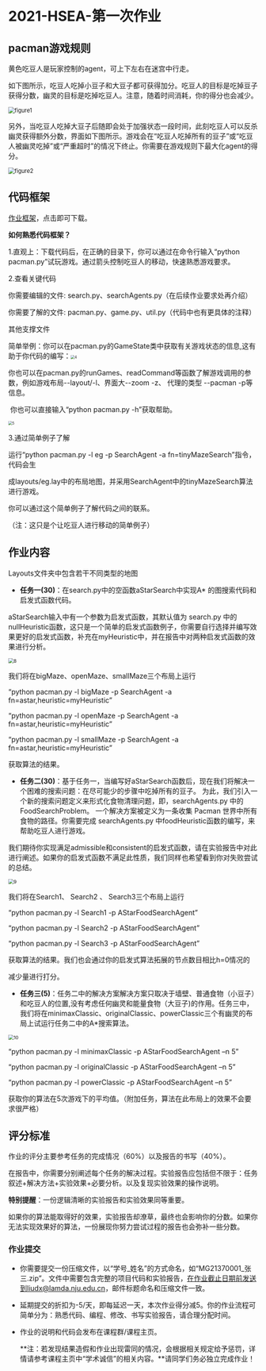 

# 2021-HSEA-第一次作业

## pacman游戏规则

黄色吃豆人是玩家控制的agent，可上下左右在迷宫中行走。

如下图所示，吃豆人吃掉小豆子和大豆子都可获得加分。吃豆人的目标是吃掉豆子获得分数，幽灵的目标是吃掉吃豆人。注意，随着时间消耗，你的得分也会减少。

<img src=".\figure1.png" alt="figure1" style="zoom:80%;" />

另外，当吃豆人吃掉大豆子后随即会处于加强状态一段时间，此刻吃豆人可以反杀幽灵获得额外分数，界面如下图所示。游戏会在“吃豆人吃掉所有的豆子”或“吃豆人被幽灵吃掉”或“严重超时”的情况下终止。你需要在游戏规则下最大化agent的得分。

<img src=".\figure2.png" alt="figure2" style="zoom:80%;" />

## 代码框架

[作业框架](http://www.lamda.nju.edu.cn/HSEA21/homework/hw1.rar)，点击即可下载。

**如何熟悉代码框架？**

1.直观上：下载代码后，在正确的目录下，你可以通过在命令行输入“python pacman.py”试玩游戏。通过箭头控制吃豆人的移动，快速熟悉游戏要求。

2.查看关键代码

你需要编辑的文件: search.py、searchAgents.py（在后续作业要求处再介绍）

你需要了解的文件: pacman.py、game.py、util.py（代码中也有更具体的注释）

其他支撑文件

简单举例：你可以在pacman.py的GameState类中获取有关游戏状态的信息,这有助于你代码的编写：<img src=".\4.png" alt="4" style="zoom: 50%;" />

你也可以在pacman.py的runGames、readCommand等函数了解游戏调用的参数，例如游戏布局--layout/-l、界面大--zoom -z、 代理的类型 --pacman -p等信息。

​       你也可以直接输入“python pacman.py -h”获取帮助。

<img src=".\5.png" alt="5" style="zoom:50%;" />

3.通过简单例子了解

  运行“python pacman.py -l eg -p SearchAgent -a fn=tinyMazeSearch”指令，代码会生

成layouts/eg.lay中的布局地图，并采用SearchAgent中的tinyMazeSearch算法进行游戏。

你可以通过这个简单例子了解代码之间的联系。

（注：这只是个让吃豆人进行移动的简单例子）



## **作业内容**

Layouts文件夹中包含若干不同类型的地图

- **任务一(30)**：在search.py中的空函数aStarSearch中实现A* 的图搜索代码和启发式函数代码。

aStarSearch输入中有一个参数为启发式函数，其默认值为 search.py 中的 nullHeuristic函数，这只是一个简单的启发式函数例子，你需要自行选择并编写效果更好的启发式函数，补充在myHeuristic中，并在报告中对两种启发式函数的效果进行分析。

<img src=".\8.png" alt="8" style="zoom:67%;" />

我们将在bigMaze、openMaze、smallMaze三个布局上运行

“python pacman.py -l bigMaze -p SearchAgent -a fn=astar,heuristic=myHeuristic”

“python pacman.py -l openMaze -p SearchAgent -a fn=astar,heuristic=myHeuristic”

“python pacman.py -l smallMaze -p SearchAgent -a fn=astar,heuristic=myHeuristic”

获取算法的结果。

- **任务二(30)**：基于任务一，当编写好aStarSearch函数后，现在我们将解决一个困难的搜索问题：在尽可能少的步骤中吃掉所有的豆子。 为此，我们引入一个新的搜索问题定义来形式化食物清理问题，即，searchAgents.py 中的FoodSearchProblem。 一个解决方案被定义为一条收集 Pacman 世界中所有食物的路径。你需要完成 searchAgents.py 中foodHeuristic函数的编写，来帮助吃豆人进行游戏。

我们期待你实现满足admissible和consistent的启发式函数，请在实验报告中对此进行阐述。如果你的启发式函数不满足此性质，我们同样也希望看到你对失败尝试的总结。

<img src=".\9.png" alt="9" style="zoom:67%;" />

我们将在Search1、 Search2 、 Search3三个布局上运行

“python pacman.py -l Search1  -p AStarFoodSearchAgent”

“python pacman.py -l Search2  -p AStarFoodSearchAgent”

“python pacman.py -l Search3  -p AStarFoodSearchAgent”

获取算法的结果。我们也会通过你的启发式算法拓展的节点数目相比h=0情况的

减少量进行打分。

- **任务三(5)**：任务二中的解决方案解决方案只取决于墙壁、普通食物（小豆子）和吃豆人的位置,没有考虑任何幽灵和能量食物（大豆子)的作用。任务三中，我们将在minimaxClassic、originalClassic、powerClassic三个有幽灵的布局上试运行任务二中的A*搜索算法。

<img src=".\10.png" alt="10" style="zoom:67%;" />

“python pacman.py -l minimaxClassic  -p AStarFoodSearchAgent –n 5”

“python pacman.py -l originalClassic  -p AStarFoodSearchAgent –n 5”

“python pacman.py -l powerClassic  -p AStarFoodSearchAgent –n 5”

获取你的算法在5次游戏下的平均值。（附加任务，算法在此布局上的效果不会要求很严格）

## **评分标准**

作业的评分主要参考任务的完成情况（60%）以及报告的书写（40%）。

在报告中，你需要分别阐述每个任务的解决过程。实验报告应包括但不限于：任务叙述+解决方法+实验效果+必要分析。以及复现实验效果的操作说明。

**特别提醒**：一份逻辑清晰的实验报告和实验效果同等重要。

如果你的算法能取得好的效果，实验报告却潦草，最终也会影响你的分数。如果你无法实现效果好的算法，一份展现你努力尝试过程的报告也会弥补一些分数。

### 作业提交

- 你需要提交一份压缩文件，以“学号\_姓名”的方式命名，如“MG21370001\_张三.zip”。文件中需要包含完整的项目代码和实验报告，在作业截止日期前发送到liudx@lamda.nju.edu.cn，邮件标题命名和压缩文件一致。

- 延期提交的折扣为-5/天，即每延迟一天，本次作业得分减5。你的作业流程可简单分为：熟悉代码、编程、修改、书写实验报告，请合理分配时间。

- 作业的说明和代码会发布在课程群/课程主页。

  **注：若发现结果造假和作业出现雷同的情况，会根据相关规定给予惩罚，详情请参考课程主页中“学术诚信”的相关内容。**请同学们务必独立完成作业！
